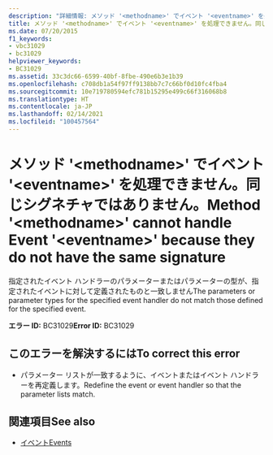 ```yaml
---
description: "詳細情報: メソッド '<methodname>' でイベント '<eventname>' を処理できません。同じシグネチャがありません"
title: メソッド '<methodname>' でイベント '<eventname>' を処理できません。同じシグネチャではありません。
ms.date: 07/20/2015
f1_keywords:
- vbc31029
- bc31029
helpviewer_keywords:
- BC31029
ms.assetid: 33c3dc66-6599-40bf-8fbe-490e6b3e1b39
ms.openlocfilehash: c708db1a54f97ff9138bb7c7c66bf0d10fc4fba4
ms.sourcegitcommit: 10e719780594efc781b15295e499c66f316068b8
ms.translationtype: HT
ms.contentlocale: ja-JP
ms.lasthandoff: 02/14/2021
ms.locfileid: "100457564"
---
```

# <a name="method-methodname-cannot-handle-event-eventname-because-they-do-not-have-the-same-signature"></a><span data-ttu-id="8bfef-103">メソッド '\<methodname>' でイベント '\<eventname>' を処理できません。同じシグネチャではありません。</span><span class="sxs-lookup"><span data-stu-id="8bfef-103">Method '\<methodname>' cannot handle Event '\<eventname>' because they do not have the same signature</span></span>

<span data-ttu-id="8bfef-104">指定されたイベント ハンドラーのパラメーターまたはパラメーターの型が、指定されたイベントに対して定義されたものと一致しません</span><span class="sxs-lookup"><span data-stu-id="8bfef-104">The parameters or parameter types for the specified event handler do not match those defined for the specified event.</span></span>  
  
 <span data-ttu-id="8bfef-105">**エラー ID:** BC31029</span><span class="sxs-lookup"><span data-stu-id="8bfef-105">**Error ID:** BC31029</span></span>  
  
## <a name="to-correct-this-error"></a><span data-ttu-id="8bfef-106">このエラーを解決するには</span><span class="sxs-lookup"><span data-stu-id="8bfef-106">To correct this error</span></span>  
  
- <span data-ttu-id="8bfef-107">パラメーター リストが一致するように、イベントまたはイベント ハンドラーを再定義します。</span><span class="sxs-lookup"><span data-stu-id="8bfef-107">Redefine the event or event handler so that the parameter lists match.</span></span>  
  
## <a name="see-also"></a><span data-ttu-id="8bfef-108">関連項目</span><span class="sxs-lookup"><span data-stu-id="8bfef-108">See also</span></span>

- [<span data-ttu-id="8bfef-109">イベント</span><span class="sxs-lookup"><span data-stu-id="8bfef-109">Events</span></span>](../programming-guide/language-features/events/index.md)

